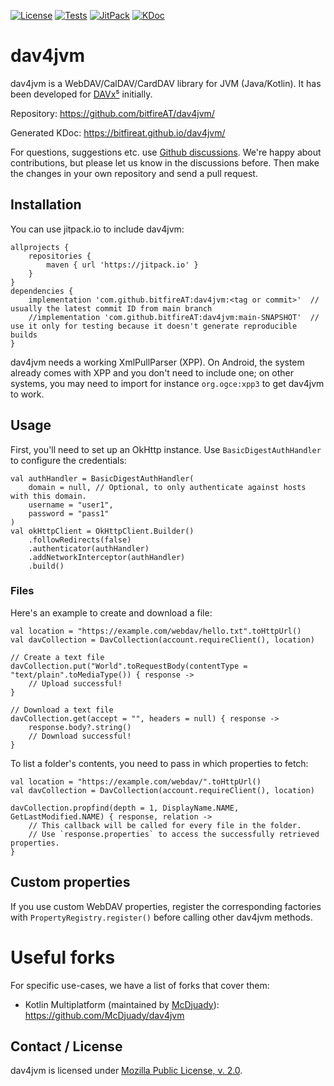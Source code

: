 
[![License](https://img.shields.io/github/license/bitfireAT/dav4jvm)](https://github.com/bitfireAT/dav4jvm/blob/main/LICENSE)
[![Tests](https://github.com/bitfireAT/dav4jvm/actions/workflows/test.yml/badge.svg)](https://github.com/bitfireAT/dav4jvm/actions/workflows/test.yml)
[![JitPack](https://img.shields.io/jitpack/v/github/bitfireAT/dav4jvm)](https://jitpack.io/#bitfireAT/dav4jvm)
[![KDoc](https://img.shields.io/badge/documentation-KDoc-informational)](https://bitfireat.github.io/dav4jvm/)


# dav4jvm

dav4jvm is a WebDAV/CalDAV/CardDAV library for JVM (Java/Kotlin). It has
been developed for [DAVx⁵](https://www.davx5.com) initially.

Repository: https://github.com/bitfireAT/dav4jvm/

Generated KDoc: https://bitfireat.github.io/dav4jvm/

For questions, suggestions etc. use [Github discussions](https://github.com/bitfireAT/dav4jvm/discussions).
We're happy about contributions, but please let us know in the discussions before. Then make the changes
in your own repository and send a pull request.


## Installation

You can use jitpack.io to include dav4jvm:

    allprojects {
        repositories {
            maven { url 'https://jitpack.io' }
        }
    }
    dependencies {
        implementation 'com.github.bitfireAT:dav4jvm:<tag or commit>'  // usually the latest commit ID from main branch
        //implementation 'com.github.bitfireAT:dav4jvm:main-SNAPSHOT'  // use it only for testing because it doesn't generate reproducible builds
    }

dav4jvm needs a working XmlPullParser (XPP). On Android, the system already comes with
XPP and you don't need to include one; on other systems, you may need to
import for instance `org.ogce:xpp3` to get dav4jvm to work.


## Usage

First, you'll need to set up an OkHttp instance. Use `BasicDigestAuthHandler` to configure the credentials:

    val authHandler = BasicDigestAuthHandler(
        domain = null, // Optional, to only authenticate against hosts with this domain.
        username = "user1",
        password = "pass1"
    )
    val okHttpClient = OkHttpClient.Builder()
        .followRedirects(false)
        .authenticator(authHandler)
        .addNetworkInterceptor(authHandler)
        .build()


### Files

Here's an example to create and download a file:

    val location = "https://example.com/webdav/hello.txt".toHttpUrl()
    val davCollection = DavCollection(account.requireClient(), location)

    // Create a text file
    davCollection.put("World".toRequestBody(contentType = "text/plain".toMediaType()) { response ->
        // Upload successful!
    }

    // Download a text file
    davCollection.get(accept = "", headers = null) { response ->
        response.body?.string()
        // Download successful!
    }

To list a folder's contents, you need to pass in which properties to fetch:

    val location = "https://example.com/webdav/".toHttpUrl()
    val davCollection = DavCollection(account.requireClient(), location)

    davCollection.propfind(depth = 1, DisplayName.NAME, GetLastModified.NAME) { response, relation ->
        // This callback will be called for every file in the folder.
        // Use `response.properties` to access the successfully retrieved properties.
    }

## Custom properties

If you use custom WebDAV properties, register the corresponding factories with `PropertyRegistry.register()`
before calling other dav4jvm methods.


# Useful forks

For specific use-cases, we have a list of forks that cover them:
- Kotlin Multiplatform (maintained by [McDjuady](https://github.com/McDjuady)): https://github.com/McDjuady/dav4jvm


## Contact / License

dav4jvm is licensed under [Mozilla Public License, v. 2.0](LICENSE).


